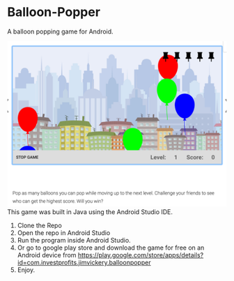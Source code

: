 # Balloon-Popper
A  balloon popping game for Android.

![Alt text](balloongm.png?raw=true "Title")
This game was built in Java using the Android Studio IDE.

1. Clone the Repo
2. Open the repo in Android Studio
3. Run the program inside  Android Studio.
4. Or go to google play store and download the game for free on an Android device from https://play.google.com/store/apps/details?id=com.investprofits.jimvickery.balloonpopper
5. Enjoy.




